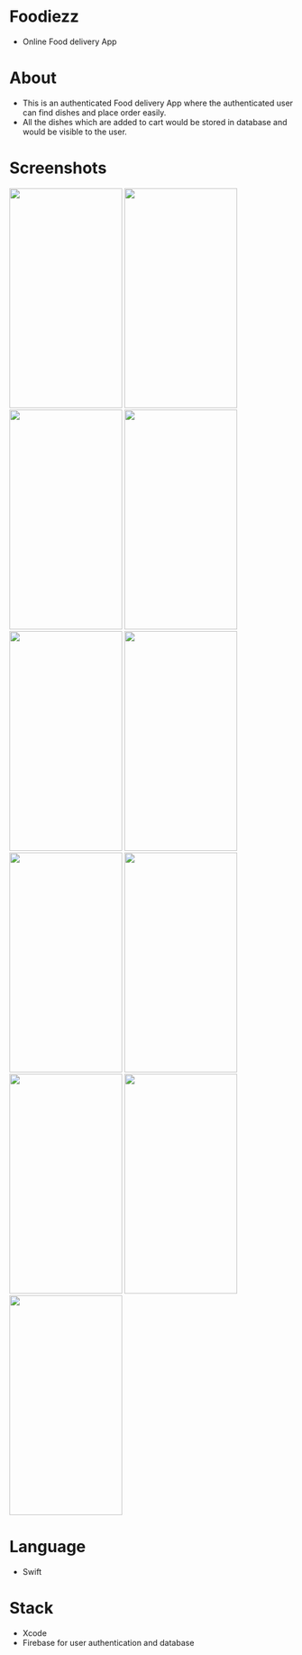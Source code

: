 # Foodiezz
* Online Food delivery App

# About
* This is an authenticated Food delivery App where the authenticated user can find dishes and place order easily.
* All the dishes which are added to cart would be stored in database and would be visible to the user.

# Screenshots
<img src="https://user-images.githubusercontent.com/88151137/181506203-04c05405-78db-4fe6-9252-f252c660f886.png" width="200" height="390">                                         <img src="https://user-images.githubusercontent.com/88151137/181506227-57396e44-7757-4d86-834e-eb859125748c.png" width="200" height="390">
  <img src="https://user-images.githubusercontent.com/88151137/181506256-f2f6301d-b54b-4ec0-b9b8-0bb36d4b1a2a.png" width="200" height="390">
<img src="https://user-images.githubusercontent.com/88151137/181506310-8fce98af-ff19-4228-a75f-0687250c7d1a.png" width="200" height="390">
<img src="https://user-images.githubusercontent.com/88151137/181506347-c57b1bcb-9593-430b-8832-30f3fab34389.png" width="200" height="390">
<img src="https://user-images.githubusercontent.com/88151137/181506377-b054227b-1c6d-46ab-b601-343ac883dbe6.png" width="200" height="390">
<img src="https://user-images.githubusercontent.com/88151137/181506392-b401e8eb-5a28-4c88-8a55-09ebec39f30c.png" width="200" height="390">
<img src="https://user-images.githubusercontent.com/88151137/181506450-fe0d17fc-773b-4a71-9562-69140c5cc216.png" width="200" height="390">
<img src="https://user-images.githubusercontent.com/88151137/181506482-01e7011c-caef-43f9-b8a4-95483415404e.png" width="200" height="390">
<img src="https://user-images.githubusercontent.com/88151137/181506497-303c8a9e-8a9e-4f24-9430-4241a3b5910b.png" width="200" height="390">
<img src="https://user-images.githubusercontent.com/88151137/181506509-64004967-650b-44c7-a484-9ea384338e8c.png" width="200" height="390">


# Language 
* Swift

# Stack
* Xcode 
* Firebase for user authentication and database

